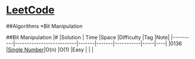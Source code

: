 # [LeetCode](https://leetcode.com/problemset/all/)

##Algorithms
*Bit Manipulation

##Bit Manipulation
|#         |Solution                  |	Time	|Space	|Difficulty	|Tag	|Note|
|----------|--------------------------|-------|-------|-----------|-----|----|
|0136      |[Single Number](https://leetcode.com/problems/single-number/)|O(n)       |O(1)       |Easy            |    |    |
